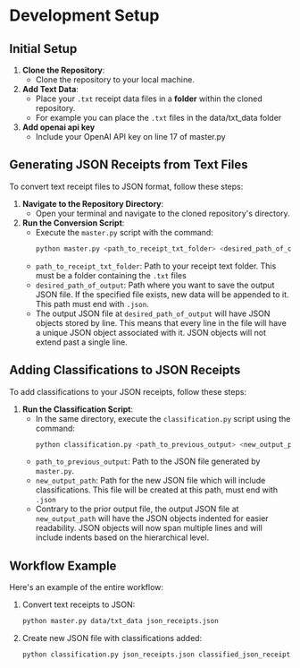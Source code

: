 # Development Setup

## Initial Setup
1. **Clone the Repository**: 
   - Clone the repository to your local machine.
2. **Add Text Data**: 
   - Place your `.txt` receipt data files in a **folder** within the cloned repository. 
   - For example you can place the `.txt` files in the data/txt_data folder 
3. **Add openai api key**
   - Include your OpenAI API key on line 17 of master.py

## Generating JSON Receipts from Text Files
To convert text receipt files to JSON format, follow these steps:

1. **Navigate to the Repository Directory**:
   - Open your terminal and navigate to the cloned repository's directory.
2. **Run the Conversion Script**:
   - Execute the `master.py` script with the command:
     ```bash
     python master.py <path_to_receipt_txt_folder> <desired_path_of_output>
     ```
   - `path_to_receipt_txt_folder`: Path to your receipt text folder. This must be a folder containing the `.txt` files
   - `desired_path_of_output`: Path where you want to save the output JSON file. If the specified file exists, new data will be appended to it. This path must end with `.json`.
   - The output JSON file at `desired_path_of_output` will have JSON objects stored by line. This means that every line in the file will have a unique JSON object associated with it. JSON objects will not extend past a single line.

## Adding Classifications to JSON Receipts
To add classifications to your JSON receipts, follow these steps:

1. **Run the Classification Script**:
   - In the same directory, execute the `classification.py` script using the command:
     ```bash
     python classification.py <path_to_previous_output> <new_output_path>
     ```
   - `path_to_previous_output`: Path to the JSON file generated by `master.py`.
   - `new_output_path`: Path for the new JSON file which will include classifications. This file will be created at this path, must end with `.json`
   - Contrary to the prior output file, the output JSON file at `new_output_path` will have the JSON objects indented for easier readability. JSON objects will now span multiple lines and will include indents based on the hierarchical level. 

## Workflow Example
Here's an example of the entire workflow:

1. Convert text receipts to JSON:
   ```bash
   python master.py data/txt_data json_receipts.json
   ```
2. Create new JSON file with classifications added:
   ```bash
   python classification.py json_receipts.json classified_json_receipts.json
   ``` 